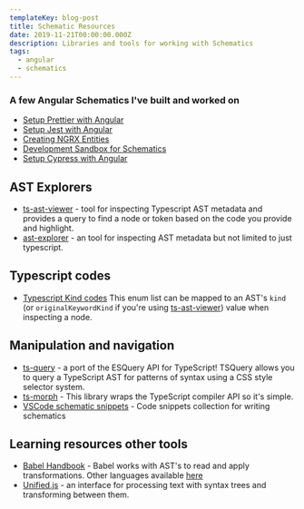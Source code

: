 ```yaml
---
templateKey: blog-post
title: Schematic Resources
date: 2019-11-21T00:00:00.000Z
description: Libraries and tools for working with Schematics
tags:
  - angular
  - schematics
---
```


### A few Angular Schematics I've built and worked on

- [Setup Prettier with Angular](https://github.com/schuchard/prettier-schematic)
- [Setup Jest with Angular](https://github.com/briebug/jest-schematic)
- [Creating NGRX Entities](https://github.com/briebug/ngrx-entity-schematic)
- [Development Sandbox for Schematics](https://github.com/schuchard/schematic-starter)
- [Setup Cypress with Angular](https://github.com/briebug/cypress-schematic)

## AST Explorers

- [ts-ast-viewer](https://ts-ast-viewer.com/#code/AIYQ9gtgDmB2CmsAuAKA3gXwJQCgBmArrAMZICWcABONHIqlpWjpZcXAM5IBOBpY3FFG5kAbgEMk8SgQ7xuAZXmiyxeAC5KAVTmLlq+I2asMODEA) - tool for inspecting Typescript AST metadata and provides a query to find a node or token based on the code you provide and highlight.
- [ast-explorer](https://astexplorer.net/) - an tool for inspecting AST metadata but not limited to just typescript.

## Typescript codes

- [Typescript Kind codes](https://github.com/Microsoft/TypeScript/blob/964565e06968259fc4e6de6f1e88ab5e0663a94a/lib/typescript.d.ts#L62)
This enum list can be mapped to an AST's `kind` (or `originalKeywordKind` if you're using [ts-ast-viewer](https://ts-ast-viewer.com/#code/AIYQ9gtgDmB2CmsAuAKA3gXwJQCgBmArrAMZICWcABONHIqlpWjpZcXAM5IBOBpY3FFG5kAbgEMk8SgQ7xuAZXmiyxeAC5KAVTmLlq+I2asMODEA)) value when inspecting a node.

## Manipulation and navigation

- [ts-query](https://github.com/phenomnomnominal/tsquery) - a port of the ESQuery API for TypeScript! TSQuery allows you to query a TypeScript AST for patterns of syntax using a CSS style selector system.
- [ts-morph](https://ts-morph.com/) - This library wraps the TypeScript compiler API so it's simple.
- [VSCode schematic snippets](https://marketplace.visualstudio.com/items?itemName=MikeHuang.vscode-schematics-snippets) - Code snippets collection for writing schematics

## Learning resources other tools

- [Babel Handbook](https://github.com/jamiebuilds/babel-handbook/blob/master/translations/en/plugin-handbook.md) - Babel works with AST's to read and apply transformations. Other languages available [here](https://github.com/jamiebuilds/babel-handbook)
- [Unified.js](https://unifiedjs.com/) - an interface for processing text with syntax trees and transforming between them.